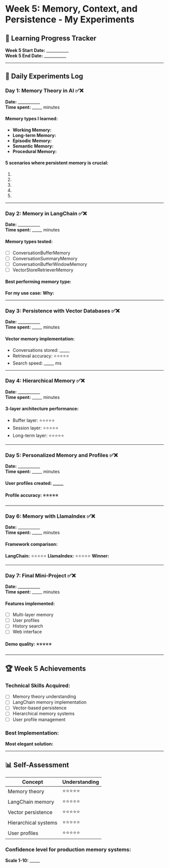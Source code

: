 # Week 5: Memory, Context, and Persistence - My Experiments

## 🎯 Learning Progress Tracker
**Week 5 Start Date:** ___________  
**Week 5 End Date:** ___________

---

## 📅 Daily Experiments Log

### **Day 1: Memory Theory in AI** ✅❌
**Date:** ___________  
**Time spent:** _____ minutes

#### Memory types I learned:
- **Working Memory:** 
- **Long-term Memory:** 
- **Episodic Memory:** 
- **Semantic Memory:** 
- **Procedural Memory:** 

#### 5 scenarios where persistent memory is crucial:
1. 
2. 
3. 
4. 
5. 

---

### **Day 2: Memory in LangChain** ✅❌
**Date:** ___________  
**Time spent:** _____ minutes

#### Memory types tested:
- [ ] ConversationBufferMemory
- [ ] ConversationSummaryMemory  
- [ ] ConversationBufferWindowMemory
- [ ] VectorStoreRetrieverMemory

#### Best performing memory type: 
**For my use case:** 
**Why:** 

---

### **Day 3: Persistence with Vector Databases** ✅❌
**Date:** ___________  
**Time spent:** _____ minutes

#### Vector memory implementation:
- Conversations stored: _____ 
- Retrieval accuracy: ⭐⭐⭐⭐⭐
- Search speed: _____ ms

---

### **Day 4: Hierarchical Memory** ✅❌
**Date:** ___________  
**Time spent:** _____ minutes

#### 3-layer architecture performance:
- Buffer layer: ⭐⭐⭐⭐⭐
- Session layer: ⭐⭐⭐⭐⭐  
- Long-term layer: ⭐⭐⭐⭐⭐

---

### **Day 5: Personalized Memory and Profiles** ✅❌
**Date:** ___________  
**Time spent:** _____ minutes

#### User profiles created: _____
#### Profile accuracy: ⭐⭐⭐⭐⭐

---

### **Day 6: Memory with LlamaIndex** ✅❌
**Date:** ___________  
**Time spent:** _____ minutes

#### Framework comparison:
**LangChain:** ⭐⭐⭐⭐⭐
**LlamaIndex:** ⭐⭐⭐⭐⭐
**Winner:** 

---

### **Day 7: Final Mini-Project** ✅❌
**Date:** ___________  
**Time spent:** _____ minutes

#### Features implemented:
- [ ] Multi-layer memory
- [ ] User profiles
- [ ] History search
- [ ] Web interface

#### Demo quality: ⭐⭐⭐⭐⭐

---

## 🏆 Week 5 Achievements

### **Technical Skills Acquired:**
- [ ] Memory theory understanding
- [ ] LangChain memory implementation
- [ ] Vector-based persistence
- [ ] Hierarchical memory systems
- [ ] User profile management

### **Best Implementation:**
**Most elegant solution:** 

---

## 📊 Self-Assessment

| Concept | Understanding |
|---------|---------------|
| Memory theory | ⭐⭐⭐⭐⭐ |
| LangChain memory | ⭐⭐⭐⭐⭐ |
| Vector persistence | ⭐⭐⭐⭐⭐ |
| Hierarchical systems | ⭐⭐⭐⭐⭐ |
| User profiles | ⭐⭐⭐⭐⭐ |

### **Confidence level for production memory systems:**
**Scale 1-10:** _____ 